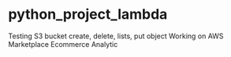 # python_project_lambda
Testing S3 bucket create, delete, lists, put object
Working on AWS Marketplace Ecommerce Analytic